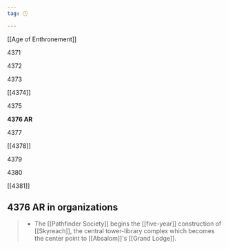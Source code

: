 ```yaml
---
tag: 🕛

---
```

[[Age of Enthronement]]


4371

4372

4373

[[4374]]

4375

**4376 AR**

4377

[[4378]]

4379

4380

[[4381]]



## 4376 AR in organizations

>  - The [[Pathfinder Society]] begins the [[five-year]] construction of [[Skyreach]], the central tower-library complex which becomes the center point to [[Absalom]]'s [[Grand Lodge]].






